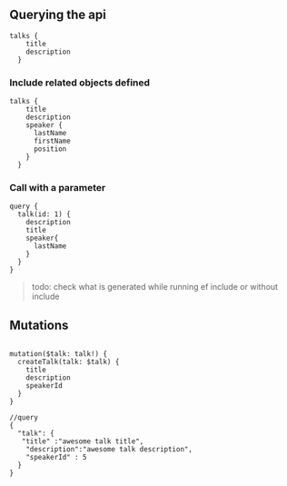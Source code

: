 ﻿## Querying the api

```
talks {
    title
    description 
  }
```

### Include related objects defined

```
talks {
    title
    description
    speaker {
      lastName
      firstName
      position
    }
  }
```


### Call with a parameter

```
query {
  talk(id: 1) {
    description
    title
    speaker{
      lastName
    }
  }
}
```

> todo: check what is generated while running ef include or without include

## Mutations
```

mutation($talk: talk!) {
  createTalk(talk: $talk) {
    title
    description
    speakerId
  }
}

//query
{
  "talk": {
   "title" :"awesome talk title",
    "description":"awesome talk description",
    "speakerId" : 5
  }
}
```
